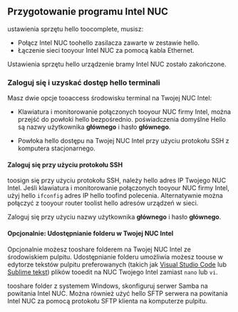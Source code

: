 ## <a name="prepare-your-intel-nuc"></a>Przygotowanie programu Intel NUC

ustawienia sprzętu hello toocomplete, musisz:

- Połącz Intel NUC toohello zasilacza zawarte w zestawie hello.
- Łączenie sieci tooyour Intel NUC za pomocą kabla Ethernet.

Ustawienia sprzętu hello urządzenie bramy Intel NUC zostało zakończone.

### <a name="sign-in-and-access-hello-terminal"></a>Zaloguj się i uzyskać dostęp hello terminali

Masz dwie opcje tooaccess środowisku terminal na Twojej NUC Intel:

- Klawiatura i monitorowanie połączonych tooyour NUC firmy Intel, można przejść do powłoki hello bezpośrednio. poświadczenia domyślne Hello są nazwy użytkownika **głównego** i hasło **głównego**.

- Powłoka hello dostępu na Twojej NUC Intel przy użyciu protokołu SSH z komputera stacjonarnego.

#### <a name="sign-in-with-ssh"></a>Zaloguj się przy użyciu protokołu SSH

toosign się przy użyciu protokołu SSH, należy hello adres IP Twojego NUC Intel. Jeśli klawiatura i monitorowanie połączonych tooyour NUC firmy Intel, użyj hello `ifconfig` adres IP hello toofind polecenia. Alternatywnie można połączyć z tooyour router toolist hello adresów urządzeń w sieci.

Zaloguj się przy użyciu nazwy użytkownika **głównego** i hasło **głównego**.

#### <a name="optional-share-a-folder-on-your-intel-nuc"></a>Opcjonalnie: Udostępnianie folderu w Twojej NUC Intel

Opcjonalnie możesz tooshare folderem na Twojej NUC Intel ze środowiskiem pulpitu. Udostępnianie folderu umożliwia możesz toouse w edytorze tekstów pulpitu preferowanych (takich jak [Visual Studio Code](https://code.visualstudio.com/) lub [Sublime tekst](http://www.sublimetext.com/)) plików tooedit na NUC Twojego Intel zamiast `nano` lub `vi`.

tooshare folder z systemem Windows, skonfiguruj serwer Samba na powitania Intel NUC. Można również użyć hello SFTP serwera na powitania Intel NUC za pomocą protokołu SFTP klienta na komputerze pulpitu.
